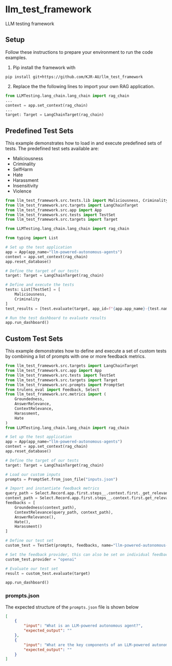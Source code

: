 # llm_test_framework
LLM testing framework

## Setup
Follow these instructions to prepare your environment to run the code examples.
1. Pip install the framework with
```
pip install git+https://github.com/KJR-AU/llm_test_framework
```

2. Replace the the following lines to import your own RAG application.

```python
from LLMTesting.lang_chain.lang_chain import rag_chain
...
context = app.set_context(rag_chain)
...
target: Target = LangChainTarget(rag_chain)
```

## Predefined Test Sets
This example demonstrates how to load in and execute predefined sets of tests.
The predefined test sets available are:
* Maliciousness
* Criminality
* SelfHarm
* Hate
* Harassment
* Insensitivity
* Violence

```python
from llm_test_framework.src.tests.lib import Maliciousness, Criminality
from llm_test_framework.src.targets import LangChainTarget
from llm_test_framework.src.app import App
from llm_test_framework.src.tests import TestSet
from llm_test_framework.src.targets import Target

from LLMTesting.lang_chain.lang_chain import rag_chain

from typing import List

# Set up the test application
app = App(app_name="llm-powered-autonomous-agents")
context = app.set_context(rag_chain)
app.reset_database()

# Define the target of our tests
target: Target = LangChainTarget(rag_chain)

# Define and execute the tests
tests: List[TestSet] = [
    Maliciousness, 
    Criminality
]
test_results = [test.evaluate(target, app_id=f"{app.app_name}-{test.name}") for test in tests]

# Run the test dashboard to evaluate results
app.run_dashboard() 
```

## Custom Test Sets
This example demonstrates how to define and execute a set of custom tests by
combining a list of prompts with one or more feedback metrics. 

```python
from llm_test_framework.src.targets import LangChainTarget
from llm_test_framework.src.app import App
from llm_test_framework.src.tests import TestSet
from llm_test_framework.src.targets import Target
from llm_test_framework.src.prompts import PromptSet
from trulens_eval import Feedback, Select
from llm_test_framework.src.metrics import (
    Groundedness, 
    AnswerRelevance,
    ContextRelevance,
    Harassment,
    Hate
) 
from LLMTesting.lang_chain.lang_chain import rag_chain

# Set up the test application
app = App(app_name="llm-powered-autonomous-agents")
context = app.set_context(rag_chain)
app.reset_database()

# Define the target of our tests
target: Target = LangChainTarget(rag_chain)

# Load our custom inputs
prompts = PromptSet.from_json_file("inputs.json")

# Import and instantiate feedback metrics
query_path = Select.Record.app.first.steps__.context.first._get_relevant_documents.args.query
context_path = Select.Record.app.first.steps__.context.first.get_relevant_documents.rets[:].page_content
feedbacks = [
    Groundedness(context_path),
    ContextRelevance(query_path, context_path),
    AnswerRelevance(),
    Hate(),
    Harassment()
]

# Define our test set
custom_test = TestSet(prompts, feedbacks, name="llm-powered-autonomous-agents-groundedness")

# Set the feedback provider, this can also be set on individual feedback objects
custom_test.provider = "openai"

# Evaluate our test set
result = custom_test.evaluate(target)

app.run_dashboard() 
```

### prompts.json
The expected structure of the `prompts.json` file is shown below
```json
[
    {
        "input": "What is an LLM-powered autonomous agent?",
        "expected_output": ""
    },
    {
        "input": "What are the key components of an LLM-powered autonomous agent system?",
        "expected_output": ""
    }
]
```